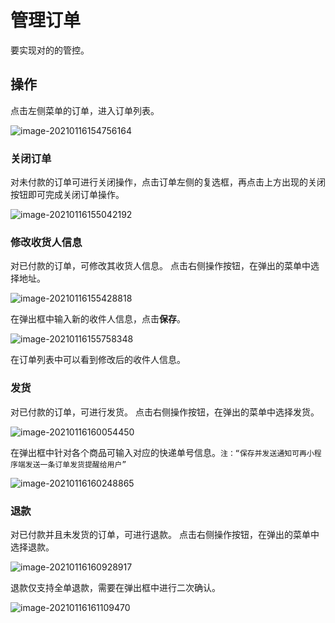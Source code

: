 # 管理订单

要实现对的的管控。

## 操作



点击左侧菜单的订单，进入订单列表。

![image-20210116154756164](https://md-1256312109.cos.ap-beijing.myqcloud.com/uPic/image-20210116154756164.png)



### 关闭订单

对未付款的订单可进行关闭操作，点击订单左侧的复选框，再点击上方出现的关闭按钮即可完成关闭订单操作。

![image-20210116155042192](https://md-1256312109.cos.ap-beijing.myqcloud.com/uPic/image-20210116155042192.png)

### 修改收货人信息

对已付款的订单，可修改其收货人信息。 点击右侧操作按钮，在弹出的菜单中选择地址。

![image-20210116155428818](https://md-1256312109.cos.ap-beijing.myqcloud.com/uPic/image-20210116155428818.png)

在弹出框中输入新的收件人信息，点击**保存**。

![image-20210116155758348](https://md-1256312109.cos.ap-beijing.myqcloud.com/uPic/image-20210116155758348.png)

在订单列表中可以看到修改后的收件人信息。



### 发货

对已付款的订单，可进行发货。 点击右侧操作按钮，在弹出的菜单中选择发货。

![image-20210116160054450](https://md-1256312109.cos.ap-beijing.myqcloud.com/uPic/image-20210116160054450.png)

在弹出框中针对各个商品可输入对应的快递单号信息。`注：“保存并发送通知可再小程序端发送一条订单发货提醒给用户”`

![image-20210116160248865](https://md-1256312109.cos.ap-beijing.myqcloud.com/uPic/image-20210116160248865.png)



### 退款

对已付款并且未发货的订单，可进行退款。 点击右侧操作按钮，在弹出的菜单中选择退款。



![image-20210116160928917](https://md-1256312109.cos.ap-beijing.myqcloud.com/uPic/image-20210116160928917.png)

退款仅支持全单退款，需要在弹出框中进行二次确认。

![image-20210116161109470](https://md-1256312109.cos.ap-beijing.myqcloud.com/uPic/image-20210116161109470.png)

